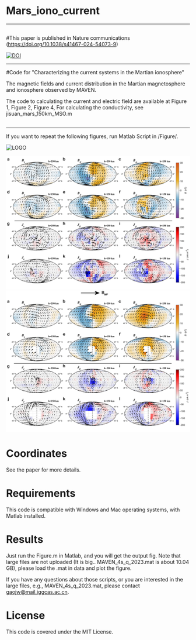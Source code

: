 # Mars_iono_current
---
##
#This paper is published in Nature communications (https://doi.org/10.1038/s41467-024-54073-9)

[![DOI](https://doi.org/10.1038/s41467-024-54073-9)](https://doi.org/10.1038/s41467-024-54073-9)

---

#Code for "Characterizing the current systems in the Martian ionosphere"

The magnetic fields and current distribution in the Martian magnetosphere and ionosphere observed by MAVEN.

The code to calculating the current and electric field are available at Figure 1, Figure 2, Figure 4, 
For calculating the conductivity, see jisuan_mars_150km_MSO.m
## 
---
If you want to repeat the following figures, run Matlab Script in /Figure/. 

![LOGO](Figure/Fig/Figure1hh.png)

![LOGO](Figure/Fig/Figure2_mso.png)
![LOGO](Figure/Fig/Figure2_mse.png)


 # Coordinates
  
See the paper for more details.

  # Requirements
  
  This code is compatible with Windows and Mac operating systems, with Matlab installed. 
  
  # Results
  
  Just run the Figure.m in Matlab, and you will get the output fig. Note that large files are not uploaded (It is big.. MAVEN_4s_q_2023.mat is about 10.04 GB), please load the .mat in data and plot the figure.

  If you have any questions about those scripts, or you are interested in the large files, e.g., MAVEN_4s_q_2023.mat, please contact gaojw@mail.iggcas.ac.cn.

  
  # License
  This code is covered under the MIT License.
